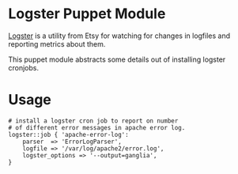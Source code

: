 # Logster Puppet Module

[Logster](https://github.com/wikimedia/operations-debs-logster) is a utility
from Etsy for watching for changes in logfiles and reporting metrics about them.

This puppet module abstracts some details out of installing logster cronjobs.

# Usage

```puppet
# install a logster cron job to report on number
# of different error messages in apache error log.
logster::job { 'apache-error-log':
    parser  => 'ErrorLogParser',
    logfile => '/var/log/apache2/error.log',
    logster_options => '--output=ganglia',
}
```
